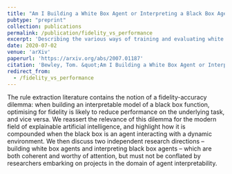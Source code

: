 ```yaml
---
title: "Am I Building a White Box Agent or Interpreting a Black Box Agent?"
pubtype: "preprint"
collection: publications
permalink: /publication/fidelity_vs_performance
excerpt: 'Describing the various ways of training and evaluating white box approximations of black box policies, and how these can be in conflict.'
date: 2020-07-02
venue: 'arXiv'
paperurl: 'https://arxiv.org/abs/2007.01187'
citation: 'Bewley, Tom. &quot;Am I Building a White Box Agent or Interpreting a Black Box Agent?&quot; <i>arXiv preprint 2007.01187</i>. 2020.'
redirect_from: 
  - /fidelity_vs_performance
---
```

The rule extraction literature contains the notion of a fidelity-accuracy dilemma:  when building an interpretable model of a black box function, optimising for fidelity is likely to reduce performance on the underlying task, and vice versa. We reassert the relevance of this dilemma for the modern field of explainable artificial intelligence, and highlight how it is compounded when the black box is an agent interacting with a dynamic environment.  We then discuss two independent research directions – building white box agents and interpreting black box agents – which are both coherent and worthy of attention, but must not be conflated by researchers embarking on projects in the domain of agent interpretability.
